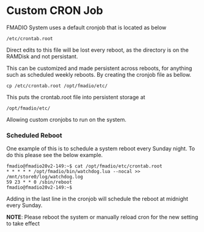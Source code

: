 # Custom CRON Job

FMADIO System uses a default cronjob that is located as below

```
/etc/crontab.root
```

Direct edits to this file will be lost every reboot, as the directory is on the RAMDisk and not persistant.

This can be customized and made persistent across reboots, for anything such as scheduled weekly reboots. By creating the cronjob file as bellow.

```
cp /etc/crontab.root /opt/fmadio/etc/
```

This puts the crontab.root file into persistent storage at

```
/opt/fmadio/etc/
```

Allowing custom cronjobs to run on the system.

### Scheduled Reboot

One example of this is to schedule a system reboot every Sunday night. To do this please see the below example.

```
fmadio@fmadio20v2-149:~$ cat /opt/fmadio/etc/crontab.root
* * * * * /opt/fmadio/bin/watchdog.lua --nocal >> /mnt/store0/log/watchdog.log
59 23 * * 0 /sbin/reboot
fmadio@fmadio20v2-149:~$
```

Adding in the last line in the cronjob will schedule the reboot at midnight every Sunday.

**NOTE**: Please reboot the system or manually reload cron for the new setting to take effect
